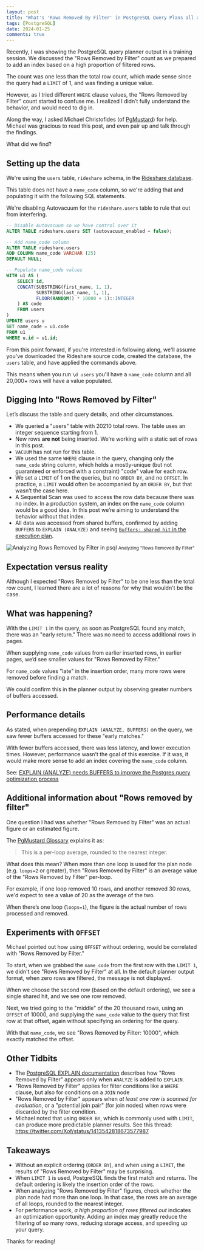 ```yaml
---
layout: post
title: "What's 'Rows Removed By Filter' in PostgreSQL Query Plans all about?"
tags: [PostgreSQL]
date: 2024-01-25
comments: true
---
```


Recently, I was showing the PostgreSQL query planner output in a training session. We discussed the "Rows Removed by Filter" count as we prepared to add an index based on a high proportion of filtered rows.

The count was one less than the total row count, which made sense since the query had a `LIMIT` of 1, and was finding a unique value.

However, as I tried different `WHERE` clause values, the "Rows Removed by Filter" count started to confuse me. I realized I didn’t fully understand the behavior, and would need to dig in.

Along the way, I asked Michael Christofides (of [PgMustard](https://www.pgmustard.com)) for help. Michael was gracious to read this post, and even pair up and talk through the findings.

What did we find?

## Setting up the data

We're using the `users` table, `rideshare` schema, in the [Rideshare database](https://github.com/andyatkinson/rideshare).

This table does not have a `name_code` column, so we're adding that and populating it with the following SQL statements.

We're disabling Autovacuum for the `rideshare.users` table to rule that out from interfering.

```sql
-- Disable Autovacuum so we have control over it
ALTER TABLE rideshare.users SET (autovacuum_enabled = false);

-- Add name_code column
ALTER TABLE rideshare.users
ADD COLUMN name_code VARCHAR (25)
DEFAULT NULL;

-- Populate name_code values
WITH u1 AS (
    SELECT id,
    CONCAT(SUBSTRING(first_name, 1, 1),
           SUBSTRING(last_name, 1, 1),
           FLOOR(RANDOM() * 10000 + 1)::INTEGER
    ) AS code
    FROM users
)
UPDATE users u
SET name_code = u1.code
FROM u1
WHERE u.id = u1.id;
```

From this point forward, if you're interested in following along, we'll assume you've downloaded the Rideshare source code, created the database, the `users` table, and have applied the commands above.

This means when you run `\d users` you'll have a `name_code` column and all 20,000+ rows will have a value populated.

## Digging Into "Rows Removed by Filter"

Let’s discuss the table and query details, and other circumstances.

- We queried a "users" table with 20210 total rows. The table uses an integer sequence starting from 1.
- New rows **are not** being inserted. We’re working with a static set of rows in this post.
- `VACUUM` has not run for this table.
- We used the same `WHERE` clause in the query, changing only the `name_code` string column, which holds a mostly-unique (but not guaranteed or enforced with a constraint) "code" value for each row.
- We set a `LIMIT` of 1 on the queries, but no `ORDER BY`, and no `OFFSET`. In practice, a `LIMIT` would often be accompanied by an `ORDER BY`, but that wasn’t the case here.
- A Sequential Scan was used to access the row data because there was no index. In a production system, an index on the `name_code` column would be a good idea. In this post we’re aiming to understand the behavior without that index.
- All data was accessed from shared buffers, confirmed by adding `BUFFERS` to `EXPLAIN (ANALYZE)` and seeing [`Buffers: shared hit` in the execution plan](https://www.pgmustard.com/docs/explain/buffers-shared-hit).

![Analyzing Rows Removed by Filter in psql](/assets/images/posts/query-code.jpg)
<small>Analyzing "Rows Removed By Filter"</small>

## Expectation versus reality

Although I expected "Rows Removed by Filter" to be one less than the total row count, I learned there are a lot of reasons for why that wouldn't be the case.

## What was happening?

With the `LIMIT 1` in the query, as soon as PostgreSQL found any match, there was an "early return." There was no need to access additional rows in pages.

When supplying `name_code` values from earlier inserted rows, in earlier pages, we’d see smaller values for "Rows Removed by Filter."

For `name_code` values "late" in the insertion order, many more rows were removed before finding a match.

We could confirm this in the planner output by observing greater numbers of buffers accessed.


## Performance details

As stated, when prepending `EXPLAIN (ANALYZE, BUFFERS)` on the query, we saw fewer buffers accessed for these "early matches."

With fewer buffers accessed, there was less latency, and lower execution times. However, performance wasn’t the goal of this exercise. If it was, it would make more sense to add an index covering the `name_code` column.

See: [EXPLAIN (ANALYZE) needs BUFFERS to improve the Postgres query optimization process](https://postgres.ai/blog/20220106-explain-analyze-needs-buffers-to-improve-the-postgres-query-optimization-process)

## Additional information about "Rows removed by filter"
One question I had was whether "Rows Removed by Filter" was an actual figure or an estimated figure.

The [PgMustard Glossary](https://www.pgmustard.com/docs/explain/rows-removed-by-filter) explains it as:

> This is a per-loop average, rounded to the nearest integer.

What does this mean? When more than one loop is used for the plan node (e.g. `loops=2` or greater), then "Rows Removed by Filter" is an average value of the "Rows Removed by Filter" per-loop.

For example, if one loop removed 10 rows, and another removed 30 rows, we'd expect to see a value of 20 as the average of the two.

When there’s one loop (`loops=1`), the figure is the actual number of rows processed and removed.

## Experiments with `OFFSET`

Michael pointed out how using `OFFSET` without ordering, would be correlated with "Rows Removed by Filter."

To start, when we grabbed the `name_code` from the first row with the `LIMIT 1`, we didn't see "Rows Removed by Filter" at all. In the default planner output format, when zero rows are filtered, the message is not displayed.

When we choose the second row (based on the default ordering), we see a single shared hit, and we see one row removed.

Next, we tried going to the "middle" of the 20 thousand rows, using an `OFFSET` of 10000, and supplying the `name_code` value to the query that first row at that offset, again without specifying an ordering for the query.

With that `name_code`, we see "Rows Removed by Filter: 10000", which exactly matched the offset.

## Other Tidbits
- The [PostgreSQL EXPLAIN documentation](https://www.postgresql.org/docs/current/using-explain.html) describes how "Rows Removed by Filter" appears only when `ANALYZE` is added to `EXPLAIN`.
- "Rows Removed by Filter" applies for filter conditions like a `WHERE` clause, but also for conditions on a `JOIN` node
- "Rows Removed by Filter" appears when *at least one row is scanned for evaluation*, or a "potential join pair" (for join nodes) when rows were discarded by the filter condition.
- Michael noted that using `ORDER BY`, which is commonly used with `LIMIT`, can produce more predictable planner results. See this thread: <https://twitter.com/Xof/status/1413542818673577987>

## Takeaways
- Without an explicit ordering (`ORDER BY`), and when using a `LIMIT`, the results of "Rows Removed by Filter" may be surprising.
- When `LIMIT 1` is used, PostgreSQL finds the first match and returns. The default ordering is likely the insertion order of the rows.
- When analyzing "Rows Removed by Filter" figures, check whether the plan node had more than one loop. In that case, the rows are an average of all loops, rounded to the nearest integer.
- For performance work, *a high proportion of rows filtered out* indicates an optimization opportunity. Adding an index may greatly reduce the filtering of so many rows, reducing storage access, and speeding up your query.

Thanks for reading!
